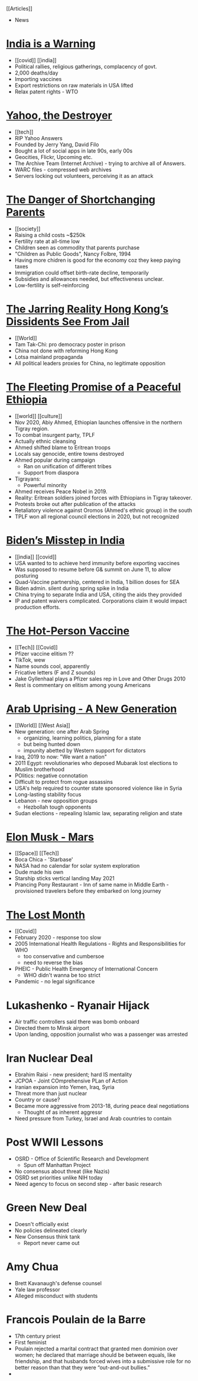 [[Articles]]
- News
# [India is a Warning](https://www.theatlantic.com/international/archive/2021/04/india-covid-19-crisis/618691/)
- [[covid]] [[india]]
- Political rallies, religious gatherings, complacency of govt.
- 2,000 deaths/day
- Importing vaccines
- Export restrictions on raw materials in USA lifted
- Relax patent rights  - WTO

# [Yahoo, the Destroyer](https://www.theatlantic.com/technology/archive/2021/04/how-yahoo-became-internet-villain/618681/)
- [[tech]] 
- RIP Yahoo Answers
- Founded by Jerry Yang, David Filo
- Bought a lot of social apps in late 90s, early 00s
- Geocities, Flickr, Upcoming etc.
- The Archive Team (Internet Archive) - trying to archive all of Answers.
- WARC files - compressed web archives
- Servers locking out volunteers, perceiving it as an attack

# [The Danger of Shortchanging Parents](https://www.theatlantic.com/politics/archive/2021/04/economic-arguments-parents-child-tax-credit/618692/)
- [[society]]
- Raising a child costs ~$250k 
- Fertility rate at all-time low
- Children seen as commodity that parents purchase
- "Children as Public Goods", Nancy Folbre, 1994
- Having more chidren is good for the economy coz they keep paying taxes
- Immigration could offset birth-rate decline, temporarily
- Subsidies and allowances needed, but effectiveness unclear.
- Low-fertility is self-reinforcing

# [The Jarring Reality Hong Kong’s Dissidents See From Jail](https://www.theatlantic.com/international/archive/2021/04/hong-kong-democracy-prison/618738/)
- [[World]] 
- Tam Tak-Chi: pro democracy poster in prison
- China not done with reforming Hong Kong
- Lotsa mainland propaganda
- All political leaders proxies for China, no legitimate opposition

# [The Fleeting Promise of a Peaceful Ethiopia](https://www.theatlantic.com/culture/archive/2021/04/fleeting-promise-peaceful-ethiopia/618749/)
- [[world]] [[culture]]
- Nov 2020, Abiy Ahmed, Ethiopian launches offensive in the northern Tigray region.
- To combat insurgent party, TPLF
- Actually ethnic cleansing
- Ahmed shifted blame to Eritrean troops
- Locals say genocide, entire towns destroyed
- Ahmed popular during campaign
	- Ran on unification of different tribes
	-	Support from diaspora
-	Tigrayans:
	-	Powerful minority
-	Ahmed receives Peace Nobel in 2019.
-	Reality: Eritrean soldiers joined forces with Ethiopians in Tigray takeover.
-	Protests broke out after publication of the attacks
-	Retaliatory violence against Oromos (Ahmed's ethnic group) in the south
-	TPLF won all regional council elections in 2020, but not recognized

# [Biden’s Misstep in India](https://www.theatlantic.com/ideas/archive/2021/04/bidens-misstep-in-india/618722/)
- [[india]] [[covid]] 
- USA wanted to to achieve herd immunity before exporting vaccines
- Was supposed to resume before G& summit on June 11, to allow posturing
- Quad-Vaccine partnership, centered in India, 1 billion doses for SEA
- Biden admin. silent during spring spike in India
- China trying to separate India and USA, citing the aids they provided
- IP and patent waivers complicated. Corporations claim it would impact production efforts.

# [The Hot-Person Vaccine](https://www.theatlantic.com/technology/archive/2021/04/pfizer-gang-and-sadness-vaccine-culture/618755/)
- [[Tech]] [[Covid]] 
- Pfizer vaccine elitism ??
- TikTok, wew
- Name sounds cool, apparently
- Fricative letters (F and Z sounds)
- Jake Gyllenhaal plays a Pfizer sales rep in Love and Other Drugs 2010
- Rest is commentary on elitism among young Americans


# [Arab Uprising - A New Generation](https://www.theatlantic.com/international/archive/2021/05/arab-spring-democracy-protest/618774/)
- [[World]] [[West Asia]] 
- New generation: one after Arab Spring
	- organizing, learning politics, planning for a state
	- but being hunted down
	- impunity abetted by Western support for dictators
- Iraq, 2019 to now:  "We want a nation"
- 2011 Egypt: revolutionaries who deposed Mubarak lost elections to Muslim brotherhood
- POlitics: negative connotation
- Difficult to protect from rogue assassins
- USA's help required to counter state sponsored violence like in Syria
- Long-lasting stability focus
- Lebanon - new opposition groups
	- Hezbollah tough opponents
- Sudan elections - repealing Islamic law, separating religion and state

# [Elon Musk - Mars](https://www.theatlantic.com/science/archive/2021/05/elon-musk-spacex-starship-launch/618781/)
- [[Space]] [[Tech]] 
- Boca Chica - 'Starbase'
- NASA had no calendar for solar system exploration
- Dude made his own
- Starship sticks vertical landing May 2021
- Prancing Pony Restaurant - Inn of same name in Middle Earth - provisioned travelers before they embarked on long journey

# [The Lost Month](https://www.theatlantic.com/ideas/archive/2021/05/lost-month-covid-pandemic-world/618857/)
- [[Covid]]
- February 2020 - response too slow
- 2005 International Health Regulations - Rights and Responsibilities for WHO
	- too conservative and cumbersoe
	- need to reverse the bias
- PHEIC - Public Health Emergency of International Concern
	- WHO didn't wanna be too strict
- Pandemic - no legal significance

# Lukashenko - Ryanair Hijack
- Air traffic controllers said there was bomb onboard
- Directed them to Minsk airport
- Upon landing, opposition journalist who was a passenger was arrested

# Iran Nuclear Deal
- Ebrahim Raisi - new president; hard IS mentality
- JCPOA - Joint COmprehensive PLan  of Action
- Iranian expansion into Yemen, Iraq, Syria
- Threat more than just nuclear
- Country or cause?
- Became more aggressive from 2013-18, during peace deal negotiations
	- Thought of as inherent aggressr
- Need pressure from Turkey, Israel and Arab countries to contain

# Post WWII Lessons 
- OSRD - Office of Scientific Research and Development
	- Spun off Manhattan Project
- No consensus about threat (like Nazis)
- OSRD set priorities unlike NIH today
- Need agency to focus on second step - after basic research

# Green New Deal
- Doesn't officially exist
- No policies delineated clearly
- New Consensus think tank
	- Report never came out

# Amy Chua
- Brett Kavanaugh's defense counsel
- Yale law professor
- Alleged misconduct with students

# Francois Poulain de la Barre
- 17th century priest
- First feminist
- Poulain rejected a marital contract that granted men dominion over women; he declared that marriage should be between equals, like friendship, and that husbands forced wives into a submissive role for no better reason than that they were “out-and-out bullies.”
- 